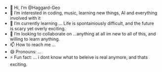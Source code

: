 - 👋 Hi, I’m @Haggard-Geo
- 👀 I’m interested in coding, music, learning new things, AI and everything involved with it
- 🌱 I’m currently learning ... Life is spontainiously difficult, and the future is scary yet overly exciting. 
- 💞️ I’m looking to collaborate on ...anything at all im new to all of this, and willing to learn anything.
- 📫 How to reach me ...
- 😄 Pronouns: ...
- ⚡ Fun fact: ... i dont know what to beleive is real anymore, and thats exciting.

<!---
Haggard-Geo/Haggard-Geo is a ✨ special ✨ repository because its `README.md` (this file) appears on your GitHub profile.
You can click the Preview link to take a look at your changes.
--->
